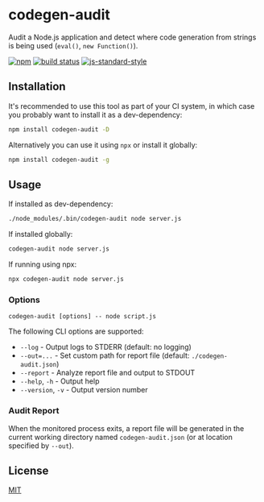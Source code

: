 # codegen-audit

Audit a Node.js application and detect where code generation from strings is being used (`eval()`, `new Function()`).

[![npm](https://img.shields.io/npm/v/codegen-audit.svg)](https://www.npmjs.com/package/codegen-audit)
[![build status](https://github.com/watson/codegen-audit/workflows/CI/badge.svg?branch=master)](https://github.com/watson/codegen-audit/actions?query=workflow%3ACI+branch%3Amaster)
[![js-standard-style](https://img.shields.io/badge/code%20style-standard-brightgreen.svg?style=flat)](https://github.com/feross/standard)

## Installation

It's recommended to use this tool as part of your CI system, in which case you probably want to install it as a dev-dependency:

```sh
npm install codegen-audit -D
```

Alternatively you can use it using `npx` or install it globally:

```sh
npm install codegen-audit -g
```

## Usage

If installed as dev-dependency:

```sh
./node_modules/.bin/codegen-audit node server.js
```

If installed globally:

```sh
codegen-audit node server.js
```

If running using npx:

```sh
npx codegen-audit node server.js
```

### Options

```
codegen-audit [options] -- node script.js
```

The following CLI options are supported:

- `--log` - Output logs to STDERR (default: no logging)
- `--out=...` - Set custom path for report file (default: `./codegen-audit.json`)
- `--report` - Analyze report file and output to STDOUT
- `--help`, `-h` - Output help
- `--version`, `-v` - Output version number

### Audit Report

When the monitored process exits, a report file will be generated in the current working directory named `codegen-audit.json` (or at location specified by `--out`).

## License

[MIT](LICENSE)
